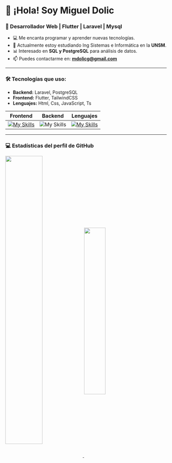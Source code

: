 # 👋 ¡Hola! Soy **Miguel Dolic** 
### 🚀 Desarrollador Web | Flutter | Laravel | Mysql

- 💻 Me encanta programar y aprender nuevas tecnologías.
- 📌 Actualmente estoy estudiando Ing Sistemas e Informática en la **UNSM**.
- 📊 Interesado en **SQL y PostgreSQL** para análisis de datos.
- 📫 Puedes contactarme en: **mdolicg@gmail.com**

---

### 🛠️ Tecnologías que uso:
- **Backend:** Laravel, PostgreSQL
- **Frontend:** Flutter, TailwindCSS
- **Lenguajes:** Html, Css, JavaScript, Ts

| Frontend | Backend | Lenguajes |
|----------|-------|-------|
|[![My Skills](https://skillicons.dev/icons?i=react,flutter,tailwindcss)](https://skillicons.dev)|![My Skills](https://skillicons.dev/icons?i=laravel,postgres&perline=3)|[![My Skills](https://skillicons.dev/icons?i=html,css,js,ts,php)](https://skillicons.dev)|
 

---
### 💻 Estadísticas del perfil de GitHub

 <a href="https://github.com/MiguelDG-96/github-readme-stats">
   <img align="center" src="https://github-readme-stats.vercel.app/api?username=MiguelDG-96&show_icons=true&theme=tokyonight&locale=es" width="48%"/>
 </a>
 <a href="https://github.com/MiguelDG-96/github-readme-stats">
   <img align="center" src="https://github-readme-stats.vercel.app/api/top-langs/?username=MiguelDG-96&layout=compact&theme=tokyonight&locale=es" width="36.5%"/>
 </a>


